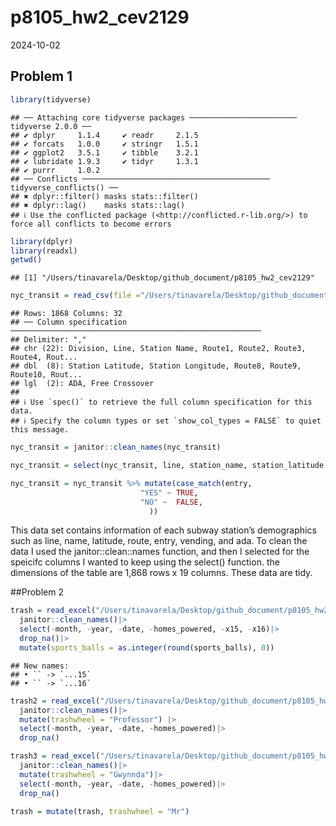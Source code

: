 p8105_hw2_cev2129
================
2024-10-02

## Problem 1

``` r
library(tidyverse)
```

    ## ── Attaching core tidyverse packages ──────────────────────── tidyverse 2.0.0 ──
    ## ✔ dplyr     1.1.4     ✔ readr     2.1.5
    ## ✔ forcats   1.0.0     ✔ stringr   1.5.1
    ## ✔ ggplot2   3.5.1     ✔ tibble    3.2.1
    ## ✔ lubridate 1.9.3     ✔ tidyr     1.3.1
    ## ✔ purrr     1.0.2     
    ## ── Conflicts ────────────────────────────────────────── tidyverse_conflicts() ──
    ## ✖ dplyr::filter() masks stats::filter()
    ## ✖ dplyr::lag()    masks stats::lag()
    ## ℹ Use the conflicted package (<http://conflicted.r-lib.org/>) to force all conflicts to become errors

``` r
library(dplyr)
library(readxl)
getwd()
```

    ## [1] "/Users/tinavarela/Desktop/github_document/p8105_hw2_cev2129"

``` r
nyc_transit = read_csv(file ="/Users/tinavarela/Desktop/github_document/p8105_hw2_cev2129/NYC_Transit_Subway_Entrance_And_Exit_Data.csv")
```

    ## Rows: 1868 Columns: 32
    ## ── Column specification ────────────────────────────────────────────────────────
    ## Delimiter: ","
    ## chr (22): Division, Line, Station Name, Route1, Route2, Route3, Route4, Rout...
    ## dbl  (8): Station Latitude, Station Longitude, Route8, Route9, Route10, Rout...
    ## lgl  (2): ADA, Free Crossover
    ## 
    ## ℹ Use `spec()` to retrieve the full column specification for this data.
    ## ℹ Specify the column types or set `show_col_types = FALSE` to quiet this message.

``` r
nyc_transit = janitor::clean_names(nyc_transit)

nyc_transit = select(nyc_transit, line, station_name, station_latitude, station_longitude, starts_with("route"), entry, vending, ada)

nyc_transit = nyc_transit %>% mutate(case_match(entry,
                             "YES" ~ TRUE,
                             "NO" ~  FALSE,                         
                               ))
```

This data set contains information of each subway station’s demographics
such as line, name, latitude, route, entry, vending, and ada. To clean
the data I used the janitor::clean::names function, and then I selected
for the speicifc columns I wanted to keep using the select() function.
the dimensions of the table are 1,868 rows x 19 columns. These data are
tidy.

\##Problem 2

``` r
trash = read_excel("/Users/tinavarela/Desktop/github_document/p8105_hw2_cev2129/Trash_Wheel_Collection_Data.xlsx",sheet = "Mr. Trash Wheel", na = c("NA", ".", "")) |> 
  janitor::clean_names()|>
  select(-month, -year, -date, -homes_powered, -x15, -x16)|>
  drop_na()|>
  mutate(sports_balls = as.integer(round(sports_balls), 0))
```

    ## New names:
    ## • `` -> `...15`
    ## • `` -> `...16`

``` r
trash2 = read_excel("/Users/tinavarela/Desktop/github_document/p8105_hw2_cev2129/Trash_Wheel_Collection_Data.xlsx",sheet = "Professor Trash Wheel", na = c("NA", ".", "")) |> 
  janitor::clean_names()|>
  mutate(trashwheel = "Professor") |>
  select(-month, -year, -date, -homes_powered)|>
  drop_na()

trash3 = read_excel("/Users/tinavarela/Desktop/github_document/p8105_hw2_cev2129/Trash_Wheel_Collection_Data.xlsx",sheet = "Gwynnda Trash Wheel", na = c("NA", ".", "")) |> 
  janitor::clean_names()|>
  mutate(trashwheel = "Gwynnda")|>
  select(-month, -year, -date, -homes_powered)|>
  drop_na() 

trash = mutate(trash, trashwheel = "Mr")
```
